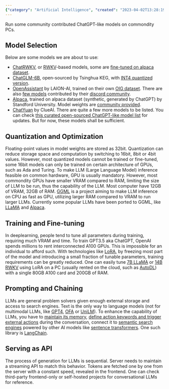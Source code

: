 ```yaml
---
{"category": "Artificial Intelligence", "created": "2023-04-02T13:28:19.395Z", "date": "2023-04-02 13:28:19", "description": "This article highlights the use of GGML, LoRA, and LangChain to improve LLM inference on standard hardware by overcoming storage and computation limitations. Quantization techniques are employed, and an API is implemented to retrieve tokens from a server for matching behavior. The provided reference projects focus on conversational LLMs.", "modified": "2023-04-02T13:28:22.797Z", "tags": ["GGML", "LoRA", "LangChain", "LLM inference", "Quantization", "Regular hardware", "Conversational LLMs"], "title": "ChatGPT Local Version"}
---
```

Run some community contributed ChatGPT-like models on commondity PCs.
## Model Selection
Below are some models we are about to use:
- [ChatRWKV](https://github.com/BlinkDL/ChatRWKV), or [RWKV](https://github.com/BlinkDL/RWKV-LM)-based models, some are [fine-tuned on alpaca dataset](https://huggingface.co/spaces/Hazzzardous/RWKV-Instruct).
- [ChatGLM-6B](https://github.com/THUDM/ChatGLM-6B), open-sourced by Tsinghua KEG, with [INT4 quantized version](https://huggingface.co/silver/chatglm-6b-int4-slim).
- [OpenAssistant](https://huggingface.co/OpenAssistant) by LAION-AI, trained on their own [OIG dataset](https://huggingface.co/datasets/laion/OIG). There are also [few models](https://huggingface.co/Rallio67) contributed by their [discord community](https://ykilcher.com/open-assistant-discord).
- [Alpaca](https://github.com/tatsu-lab/standford_alpaca), trained on alpaca dataset (synthetic, generated by ChatGPT) by Standford University. Model weights are [community provided](https://github.com/antimatter15/alpaca.cpp).
- [ChatYuan](https://huggingface.co/ClueAI/ChatYuan-large-v1) by ClueAI.
There are quite a few more models to be listed. You can check [this curated open-sourced ChatGPT-like model list](https://github.com/nichtdax/awesome-totally-open-chatgpt) for updates. But for now, these models shall be sufficient.
## Quantization and Optimization
Floating-point values in model weights are stored as 32bit. Quantization can reduce storage space and computation by switching to 16bit, 8bit or 4bit values. However, most quantized models cannot be trained or fine-tuned, some 16bit models can only be trained on certain architecture of GPUs, such as Ada and Turing.
To make LLM (Large Language Model) inference feasible on common hardware, GPU is usually mandatory. However, most commondity GPUs have smaller VRAM compared to RAM, limiting the size of LLM to be run, thus the capability of the LLM. Most computer have 12GB of VRAM, 32GB of RAM. [GGML](https://github.com/ggerganov/ggml) is a project aiming to make LLM inference on CPU as fast as GPU, utilizing larger RAM compared to VRAM to run larger LLMs. Currently some popular LLMs have been ported to GGML, like [LLaMA](https://github.com/ggerganov/llama.cpp) and [Alpaca](https://github.com/antimatter15/alpaca.cpp).
## Training and Fine-tuning
In deeplearning, people tend to tune all parameters during training, requiring much VRAM and time. To train GPT3.5 aka ChatGPT, OpenAI spends millions to rent interconnected A100 GPUs. This is impossible for an individual to afford such.
With technologies like [LoRA](https://github.com/microsoft/LoRA), by freezing most part of the model and introducing a small fraction of tunable parameters, training requirements can be greatly reduced. One can easily tune [7B LLaMA](https://github.com/tolen/alpaca-lora) or [14B RWKV](https://github.com/Blealtan/RWKV-LM-LoRA) using LoRA on a PC (usually rented on the cloud, such as [AutoDL](www.autodl.com/home)) with a single 80GB A100 card and 200GB of RAM.
## Prompting and Chaining
LLMs are general problem solvers given enough external storage and access to search engines. Text is the only way to language models (not for multimodal LLMs, like [GPT4](https://openai.com/research/gpt-4), [OFA](https://github.com/OFA-Sys/OFA) or [UniLM](https://github.com/microsoft/unilm)).
To enhance the capability of LLMs, you have to [maintain its memory](https://langchain.readthedocs.io/en/latest/modules/memory/getting_started.html), [define action keywords and trigger external actions](https://langchain.readthedocs.io/en/latest/modules/agents.html) during the conversation, connect it to [semantic search engines](https://github.com/deepset-ai/haystack) powered by other AI models like [sentence transformers](https://www.sbert.net/).
One such library is [LangChain](https://langchain.readthedocs.io/en/latest/index.html).
## Serving as API
The process of generation for LLMs is sequential. Server needs to maintain a streaming API to match this behavior. Tokens are fetched one by one from the server with a constant speed, revealed in the frontend.
One can check third-party frontend-only or self-hosted projects for conversational LLMs for reference.
